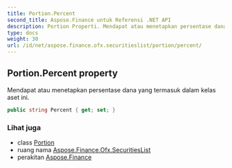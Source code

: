 ```yaml
---
title: Portion.Percent
second_title: Aspose.Finance untuk Referensi .NET API
description: Portion Properti. Mendapat atau menetapkan persentase dana yang termasuk dalam kelas aset ini.
type: docs
weight: 30
url: /id/net/aspose.finance.ofx.securitieslist/portion/percent/
---
```

## Portion.Percent property

Mendapat atau menetapkan persentase dana yang termasuk dalam kelas aset ini.

```csharp
public string Percent { get; set; }
```

### Lihat juga

* class [Portion](../)
* ruang nama [Aspose.Finance.Ofx.SecuritiesList](../../portion/)
* perakitan [Aspose.Finance](../../../)


